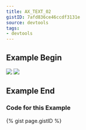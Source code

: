 ```yaml
---
title: AX_TEXT_02
gistID: 7afd836ce46ccdf3131e
source: devtools
tags:
- devtools
---
```


<h2 aria-describedby="{{ page.gistID }}">Example Begin</h2>
<div class="rendered-not">
<!-- Bad: no alternative content provided for informative image -->
<img src="stateDiagram.jpg">

<!-- Bad: presentational image may not be hidden from assistive technology -->
<img src="horizontalLine.jpg">
</div> <!-- rendered-not -->

<h2 aria-describedby="{{ page.gistID }}">Example End</h2>

<h3 aria-describedby="{{ page.gistID }}">Code for this Example</h3>
{% gist page.gistID %}